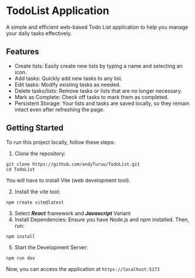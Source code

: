 # TodoList Application
A simple and efficient web-based Todo List application to help you manage your daily tasks effectively.

## Features
- Create lists: Easily create new lists by typing a name and selecting an icon. 
- Add tasks: Quickly add new tasks to any list.
- Edit tasks: Modify existing tasks as needed.
- Delete tasks/lists: Remove tasks or lists that are no longer necessary.
- Mark as Complete: Check off tasks to mark them as completed. 
- Persistent Storage: Your lists and tasks are saved locally, so they remain intact even after refreshing the page.

## Getting Started 
To run this project locally, follow these steps:
1. Clone the repository:
```
git clone https://github.com/andyTuruu/TodoList.git
cd TodoList
```
You will have to install Vite (web development tool). 

2. Install the vite tool:
```
npm create vite@latest
```
3. Select **_React_** framework and **_Javascript_** Variant
4. Install Dependencies: Ensure you have Node.js and npm installed. Then, run:
```
npm install
```
5. Start the Development Server:
```
npm run dev
```
Now, you can access the application at `https://localhost:5173`
